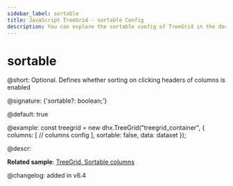 ```yaml
---
sidebar_label: sortable
title: JavaScript TreeGrid - sortable Config 
description: You can explore the sortable config of TreeGrid in the documentation of the DHTMLX JavaScript UI library. Browse developer guides and API reference, try out code examples and live demos, and download a free 30-day evaluation version of DHTMLX Suite 7.
---
```


# sortable

@short: Optional. Defines whether sorting on clicking headers of columns is enabled

@signature: {'sortable?: boolean;'}

@default: true

@example:
const treegrid = new dhx.TreeGrid("treegrid_container", {
    columns: [
        // columns config
    ],
    sortable: false, 
    data: dataset
});

@descr:

**Related sample**: [TreeGrid. Sortable columns](https://snippet.dhtmlx.com/r4xfph82)

@changelog: added in v6.4

[comment]: # (@related: treegrid/configuration.md#sortable-columns)
